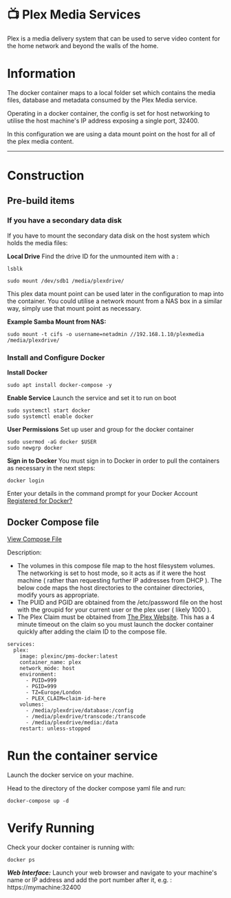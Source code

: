 # :tv: Plex Media Services

Plex is a media delivery system that can be used to serve video content for the home network and beyond the walls of the home.

# Information

The docker container maps to a local folder set which contains the media files, database and metadata consumed by the Plex Media service. 

Operating in a docker container, the config is set for host networking to utilise the host machine's IP address exposing a single port, 32400.

In this configuration we are using a data mount point on the host for all of the plex media content.

----

# Construction

## Pre-build items

### If you have a secondary data disk
If you have to mount the secondary data disk on the host system which holds the media files:

**Local Drive**
Find the drive ID for the unmounted item with a :
```
lsblk
```

```
sudo mount /dev/sdb1 /media/plexdrive/
```

This plex data mount point can be used later in the configuration to map into the container. You could utilise a network mount from a NAS box in a similar way, simply use that mount point as necessary.

**Example Samba Mount from NAS:**

```
sudo mount -t cifs -o username=netadmin //192.168.1.10/plexmedia /media/plexdrive/
```

### Install and Configure Docker

**Install Docker**
```
sudo apt install docker-compose -y
```

**Enable Service**
Launch the service and set it to run on boot
```
sudo systemctl start docker
sudo systemctl enable docker
```

**User Permissions**
Set up user and group for the docker container 

```
sudo usermod -aG docker $USER
sudo newgrp docker
```

**Sign in to Docker**
You must sign in to Docker in order to pull the containers as necessary in the next steps:

```
docker login
```

Enter your details in the command prompt for your Docker Account [Registered for Docker?](https://hub.docker.com)

## Docker Compose file

[View Compose File](docker-compose.yml)

Description:
- The volumes in this compose file map to the host filesystem volumes. The networking is set to host mode, so it acts as if it were the host machine ( rather than requesting further IP addresses from DHCP ). The below code maps the host directories to the container directories, modify yours as appropriate.
- The PUID and PGID are obtained from the /etc/password file on the host with the groupid for your current user or the plex user ( likely 1000 ).
- The Plex Claim must be obtained from [The Plex Website](https://plex.tx/claim). This has a 4 minute timeout on the claim so you must launch the docker container quickly after adding the claim ID to the compose file.

```
services:
  plex:
    image: plexinc/pms-docker:latest
    container_name: plex
    network_mode: host
    environment:
      - PUID=999
      - PGID=999
      - TZ=Europe/London
      - PLEX_CLAIM=claim-id-here
    volumes:
      - /media/plexdrive/database:/config
      - /media/plexdrive/transcode:/transcode
      - /media/plexdrive/media:/data
    restart: unless-stopped
```


# Run the container service

Launch the docker service on your machine.

Head to the directory of the docker compose yaml file and run:

```
docker-compose up -d
```

# Verify Running

Check your docker container is running with:

```
docker ps
```

***Web Interface:***
Launch your web browser and navigate to your machine's name or IP address and add the port number after it, e.g. : https://mymachine:32400

